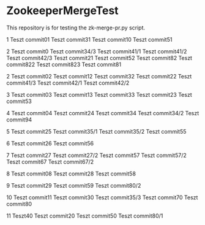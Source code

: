 # ZookeeperMergeTest
This repository is for testing the zk-merge-pr.py script. 

1
Teszt commit01
Teszt commit31
Teszt commit10
Teszt commit51

2
Teszt commit0
Teszt commit34/3
Teszt commit41/1
Teszt commit41/2
Teszt commit42/3
Teszt commit21
Teszt commit52
Teszt commit82
Teszt commit822
Teszt commit823
Teszt commit81



2
Teszt commit02
Teszt commit12
Teszt commit32
Teszt commit22
Teszt commit41/3
Teszt commit42/1
Teszt commit42/2

3
Teszt commit03
Teszt commit13
Teszt commit33
Teszt commit23
Teszt commit53


4
Teszt commit04
Teszt commit24
Teszt commit34
Teszt commit34/2
Teszt commit94


5
Teszt commit25
Teszt commit35/1
Teszt commit35/2
Teszt commit55

6
Teszt commit26
Teszt commit56

7
Teszt commit27
Teszt commit27/2
Teszt commit57
Teszt commit57/2
Teszt commit67
Teszt commit67/2

8
Teszt commit08
Teszt commit28
Teszt commit58

9
Teszt commit29
Teszt commit59
Teszt commit80/2

10
Teszt commit11
Teszt commit30
Teszt commit35/3
Teszt commit70
Teszt commit80

11
Teszt40
Teszt commit20
Teszt commit50
Teszt commit80/1
